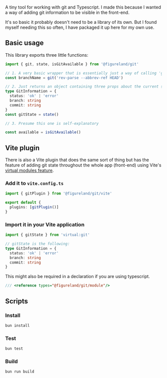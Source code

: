 A tiny tool for working with git and Typescript. I made this because I wanted a way of adding git information to be visible in the front-end. 

It's so basic it probably doesn't need to be a library of its own. But I found myself needing this so often, I have packaged it up here for my own use.

## Basic usage

This library exports three little functions:

```ts
import { git, state, isGitAvailable } from '@figureland/git'

// 1. A very basic wrapper that is essentially just a way of calling 'git <command>' programmatically
const branchName = git('rev-parse --abbrev-ref HEAD')

// 2. Just returns an object containing three props about the current state of git in the current working directory
type GitInformation = {
  status: 'ok' | 'error'
  branch: string
  commit: string
}
const gitState = state()

// 3. Presume this one is self-explanatory

const available = isGitAvailable()
```

## Vite plugin
There is also a Vite plugin that does the same sort of thing but has the feature of adding git state throughout the whole app (front-end) using Vite's [virtual modules feature](https://vitejs.dev/guide/api-plugin#virtual-modules-convention).

### Add it to `vite.config.ts`

```ts
import { gitPlugin } from '@figureland/git/vite'

export default {
  plugins: [gitPlugin()]
}
```

### Import it in your Vite application

```ts
import { gitState } from 'virtual:git'

// gitState is the following:
type GitInformation = {
  status: 'ok' | 'error'
  branch: string
  commit: string
}
```

This might also be required in a declaration if you are using typescript.

```ts
/// <reference types="@figureland/git/module"/>
```

## Scripts

### Install

```bash
bun install
```

### Test

```bash
bun test
```

### Build

```bash
bun run build
```
